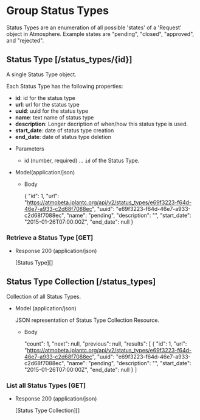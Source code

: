 # Group Status Types
Status Types are an enumeration of all possible 'states' of a 'Request' object in Atmosphere. Example states are "pending", "closed", "approved", and "rejected".

## Status Type [/status_types/{id}]
A single Status Type object.

Each Status Type has the following properties:

- **id**: id for the status type
- **url**: url for the status type
- **uuid**: uuid for the status type
- **name**: text name of status type
- **description**: Longer decription of when/how this status type is used.
- **start_date**: date of status type creation
- **end_date**: date of status type deletion

+ Parameters
    + id (number, required) ... `id` of the Status Type.

+ Model(application/json)

    + Body
    
        {
            "id": 1,
            "url": "https://atmobeta.iplantc.org/api/v2/status_types/e69f3223-f64d-46e7-a933-c2d68f7088ec",
            "uuid": "e69f3223-f64d-46e7-a933-c2d68f7088ec",
            "name": "pending",
            "description": "",
            "start_date": "2015-01-26T07:00:00Z",
            "end_date": null
        }

### Retrieve a Status Type [GET]
+ Response 200 (application/json)

    [Status Type][]

## Status Type Collection [/status_types]
Collection of all Status Types.

+ Model (application/json)

    JSON representation of Status Type Collection Resource.

    + Body

        "count": 1,
        "next": null,
        "previous": null,
        "results": [
            {
                "id": 1,
                "url": "https://atmobeta.iplantc.org/api/v2/status_types/e69f3223-f64d-46e7-a933-c2d68f7088ec",
                "uuid": "e69f3223-f64d-46e7-a933-c2d68f7088ec",
                "name": "pending",
                "description": "",
                "start_date": "2015-01-26T07:00:00Z",
                "end_date": null
            }
        ]

### List all Status Types [GET]
+ Response 200 (application/json)

    [Status Type Collection][]
